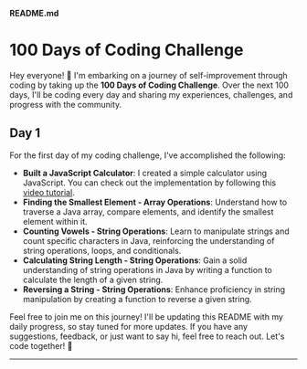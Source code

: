 **README.md**

# 100 Days of Coding Challenge

Hey everyone! 👋 I'm embarking on a journey of self-improvement through coding by taking up the **100 Days of Coding Challenge**. Over the next 100 days, I'll be coding every day and sharing my experiences, challenges, and progress with the community.

## Day 1

For the first day of my coding challenge, I've accomplished the following:

- **Built a JavaScript Calculator**: I created a simple calculator using JavaScript. You can check out the implementation by following this [video tutorial](https://youtu.be/I5kj-YsmWjM?si=FtxcUCZ-Tu35Wk-d).
- **Finding the Smallest Element - Array Operations**: Understand how to traverse a Java array, compare elements, and identify the smallest element within it.
- **Counting Vowels - String Operations**: Learn to manipulate strings and count specific characters in Java, reinforcing the understanding of string operations, loops, and conditionals.
- **Calculating String Length - String Operations**: Gain a solid understanding of string operations in Java by writing a function to calculate the length of a given string.
- **Reversing a String - String Operations**: Enhance proficiency in string manipulation by creating a function to reverse a given string.

Feel free to join me on this journey! I'll be updating this README with my daily progress, so stay tuned for more updates. If you have any suggestions, feedback, or just want to say hi, feel free to reach out. Let's code together! 🚀

---

